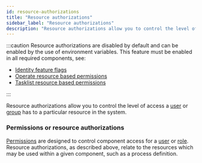 ```yaml
---
id: resource-authorizations
title: "Resource authorizations"
sidebar_label: "Resource authorizations"
description: "Resource authorizations allow you to control the level of access a user or group has to a particular resource in the system."
---
```


:::caution
Resource authorizations are disabled by default and can be enabled by the use of environment variables. This feature must be enabled in all required components, see:

- [Identity feature flags](../../../../self-managed/identity/deployment/configuration-variables/#feature-flags)
- [Operate resource based permissions](../../../../self-managed/operate-deployment/operate-authentication/#resource-based-permissions)
- [Tasklist resource based permissions](../../../../self-managed/tasklist-deployment/tasklist-authentication/#resource-based-permissions)

:::

Resource authorizations allow you to control the level of access a [user](/self-managed/identity/user-guide/roles/manage-roles.md) or
[group](self-managed/identity/user-guide/groups/manage-groups.md) has to a particular resource in the system.

### Permissions or resource authorizations

[Permissions](self-managed/identity/user-guide/roles/manage-permissions.md) are designed to control component access for a
[user](/self-managed/identity/user-guide/roles/manage-roles.md) or [role](/self-managed/identity/user-guide/roles/manage-roles.md). Resource
authorizations, as described above, relate to the resources which may be used within a given component, such as a process definition.
